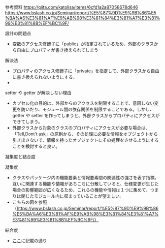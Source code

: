 参考資料
https://qiita.com/katolisa/items/6cfd1a2a87058678d646
https://www.bslash.co.jp/Seminar/report/%E5%87%9D%E9%9B%86%E5%BA%A6%E3%81%AF%E9%AB%98%E3%81%84%E3%81%A7%E3%81%99%E3%81%8B%EF%BC%9F/

設計の問題点

- 変数のアクセス修飾子に「public」が指定されているため、外部のクラスから自由にプロパティが書き換えられてしまう

解決法

- プロパティのアクセス修飾子に「private」を指定して、外部クラスから自由に書き換えられないようにする。
-

setter や getter が解決しない理由

- カプセル化の目的は、外部からのアクセスを制限することで、意図しない変更を防いだり、モジュール間の依存関係を制限することである。しかし、getter や setter を作ってしまうと、外部クラスからプロパティにアクセスができてしまう。
- 外部クラスから対象のクラスのプロパティにアクセスが必要な場合は、「Tell,Dont't ask」の原則から、その処理に必要な情報をオブジェクトから引き出さないで、情報を持ったオブジェクトにその処理をさせるようにすることを検討すると良い。

凝集度と結合度

凝集度

- クラスやパッケージ内の機能要素と情報要素間の関連性の強さを表す指標。互いに関連する機能や情報があちこちに分散していると、仕様変更が生じた場合の影響範囲が広くなるため、これらの機能や情報は１つに集めて、つまりは閉じたモジュール内に収まっていることが望ましい。
- こちらの図を参照（https://www.bslash.co.jp/Seminar/report/%E5%87%9D%E9%9B%86%E5%BA%A6%E3%81%AF%E9%AB%98%E3%81%84%E3%81%A7%E3%81%99%E3%81%8B%EF%BC%9F/）

結合度

- [ここ](https://cyzennt.co.jp/blog/2019/03/16/%E3%80%8C%E3%83%A2%E3%82%B8%E3%83%A5%E3%83%BC%E3%83%AB%E5%BC%B7%E5%BA%A6%E3%81%A8%E3%83%A2%E3%82%B8%E3%83%A5%E3%83%BC%E3%83%AB%E7%B5%90%E5%90%88%E5%BA%A6%E3%80%8D%E3%81%AE%E5%9B%B3%E8%A7%A3/)に記載の通り
